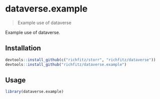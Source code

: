 # dataverse.example

> Example use of dataverse

Example use of dataverse.

## Installation

```r
devtools::install_github(c("richfitz/storr", "richfitz/dataverse"))
devtools::install_github("richfitz/dataverse.example")
```

## Usage

```r
library(dataverse.example)
```
